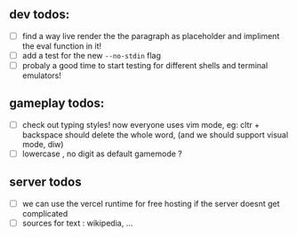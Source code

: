## dev todos:

- [ ] find a way live render the the paragraph as placeholder and impliment the eval function in it!
- [ ] add a test for the new `--no-stdin` flag
- [ ] probaly a good time to start testing for different shells and terminal emulators!

## gameplay todos:

- [ ] check out typing styles! now everyone uses vim mode, eg: cltr + backspace should delete the whole word, (and we should support visual mode, diw)
- [ ] lowercase , no digit as default gamemode ?

## server todos

- [ ] we can use the vercel runtime for free hosting if the server doesnt get complicated
- [ ] sources for text : wikipedia, ...
